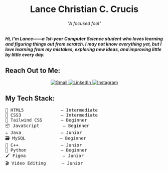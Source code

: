 <h1 align="center">Lance Christian C. Crucis</h1>

<h6 align="center">"A focused fool"</h6>
<h5> Hi, I'm Lance——a 1st-year Computer Science student who loves learning and figuring things out from scratch. I may not know everything yet, but I love learning from my mistakes, exploring new ideas, and improving little by little every day.</h5>
<h2>Reach Out to Me:</h2>
<p align="center">
  <a href="mailto:your-lancecrucis123@gmail.com">
    <img src="https://img.shields.io/badge/Gmail-EA4335?style=for-the-badge&logo=linkedin&logoColor=white" alt="Gmail">
  </a>
   <a href="https://www.linkedin.com/in/your-linkedin">
    <img src="https://img.shields.io/badge/LinkedIn-0077B5?style=for-the-badge&logo=linkedin&logoColor=white" alt="LinkedIn">
  </a>
  <a href="https://www.instagram.com/laanncceeeeee">
    <img src="https://img.shields.io/badge/Instagram-E4405F?style=for-the-badge&logo=instagram&logoColor=white" alt="Instagram">
  </a>
</p>
<h2>My Tech Stack:</h2>
<pre>
🧱 HTML5              — Intermediate
🎨 CSS3               — Intermediate
🌊 Tailwind CSS       — Beginner
📦 JavaScript         — Beginner
☕ Java               — Junior
🗃️ MySQL             — Beginner
👀 C++                — Junior
🐍 Python             — Beginner
🖌️ Figma              — Junior
🎬 Video Editing      — Junior
</pre>

